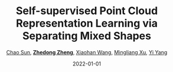 ---
title: "Self-supervised Point Cloud Representation Learning via Separating Mixed Shapes"
collection: publications
permalink: /publication/Self-sup2022
date: 2022-01-01
doi: 10.1109/TMM.2022.3206664
venue: 'IEEE Transactions on Multimedia'
paperurl: 'https://zdzheng.xyz/files/TMM_3D_Pre_Training.pdf'
author: '<a href="https://zdzheng.xyz/authors/Chao-Sun">Chao Sun</a>, <strong><a href="https://zdzheng.xyz/authors/Zhedong-Zheng">Zhedong Zheng</a></strong>, <a href="https://zdzheng.xyz/authors/Xiaohan-Wang">Xiaohan Wang</a>, <a href="https://zdzheng.xyz/authors/Mingliang-Xu">Mingliang Xu</a>, <a href="https://zdzheng.xyz/authors/Yi-Yang">Yi Yang</a>'
citation: ' Chao Sun,  Zhedong Zheng,  Xiaohan Wang,  Mingliang Xu,  Yi Yang, &quot;Self-supervised Point Cloud Representation Learning via Separating Mixed Shapes.&quot; IEEE Transactions on Multimedia, 2022. DOI: 10.1109/TMM.2022.3206664'
pub_year: '2022'
bib: >
    @article{sun2022self,  
    author = "Sun, Chao and Zheng, Zhedong and Wang, Xiaohan and Xu, Mingliang and Yang, Yi",  
    doi = "10.1109/TMM.2022.3206664",  
    title = "Self-supervised Point Cloud Representation Learning via Separating Mixed Shapes",  
    journal = "IEEE Transactions on Multimedia",  
    url = "https://zdzheng.xyz/files/TMM\_3D\_Pre\_Training.pdf",  
    year = "2022"
    }

---